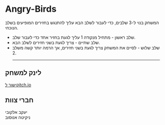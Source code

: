 # Angry-Birds
המשחק בנוי ל-3 שלבים, כדי לעבור לשלב הבא עליך להתנגש בחזירים המופיעים בשלב הנוכחי.
* שלב ראשון - מתחיל מנקודה 1 עליך לגעת בחזיר אחד כדי לעבור שלב.
* שלב שתיים - צריך לגעת בשני חזירים לשלב הבא.
* שלב שלוש - לסיים את המשחק צריך לגעת בשני חזירים, אך הרמה יותר קשה משלב 2.
  ___
        
## לינק למשחק
[קישור לitch.io](https://yakovelkobi.itch.io/angry-birds)

## חברי צוות
יעקב אלקובי <br>
ניקיטה אנוסוב

